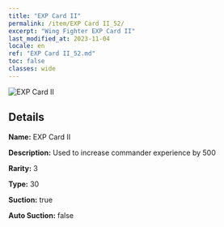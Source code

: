 ```yaml
---
title: "EXP Card II"
permalink: /item/EXP Card II_52/
excerpt: "Wing Fighter EXP Card II"
last_modified_at: 2023-11-04
locale: en
ref: "EXP Card II_52.md"
toc: false
classes: wide
---
```



 ![EXP Card II](/images/item/EXP_Card_II_p.png)



## Details

 **Name:** EXP Card II 

 **Description:** Used to increase commander experience by 500

 **Rarity:** 3 

 **Type:** 30 

 **Suction:** true 

 **Auto Suction:** false 


